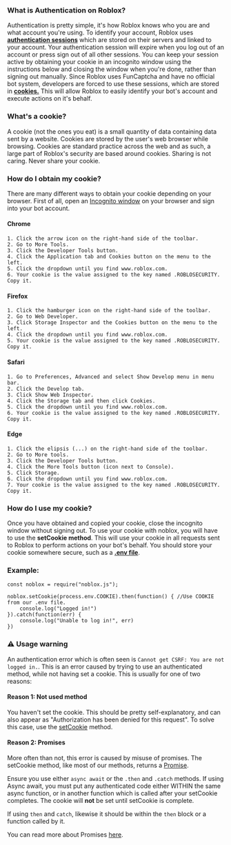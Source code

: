 ### What is Authentication on Roblox?
Authentication is pretty simple, it's how Roblox knows who you are and what account you're using. To identify your account, Roblox uses [**authentication sessions**](https://medium.com/@sherryhsu/session-vs-token-based-authentication-11a6c5ac45e4) which are stored on their servers and linked to your account. Your authentication session will expire when you log out of an account or press sign out of all other sessions. You can keep your session active by obtaining your cookie in an incognito window using the instructions below and closing the window when you're done, rather than signing out manually. Since Roblox uses FunCaptcha and have no official bot system, developers are forced to use these sessions, which are stored in [**cookies.**](https://support.mozilla.org/en-US/kb/cookies-information-websites-store-on-your-computer) This will allow Roblox to easily identify your bot's account and execute actions on it's behalf.

### What's a cookie?
A cookie (not the ones you eat) is a small quantity of data containing data sent by a website. Cookies are stored by the user's web browser while browsing. Cookies are standard practice across the web and as such, a large part of Roblox's security are based around cookies. Sharing is not caring. Never share your cookie.

### How do I obtain my cookie?
There are many different ways to obtain your cookie depending on your browser. First of all, open an [Incognito window](https://support.google.com/chrome/answer/95464?co=GENIE.Platform%3DDesktop&hl=en) on your browser and sign into your bot account.

#### **Chrome**
    1. Click the arrow icon on the right-hand side of the toolbar. 
    2. Go to More Tools. 
    3. Click the Developer Tools button. 
    4. Click the Application tab and Cookies button on the menu to the left. 
    5. Click the dropdown until you find www.roblox.com. 
    6. Your cookie is the value assigned to the key named .ROBLOSECURITY. Copy it.
#### **Firefox**
    1. Click the hamburger icon on the right-hand side of the toolbar. 
    2. Go to Web Developer. 
    3. Click Storage Inspector and the Cookies button on the menu to the left. 
    4. Click the dropdown until you find www.roblox.com. 
    5. Your cookie is the value assigned to the key named .ROBLOSECURITY. Copy it.
#### **Safari**
    1. Go to Preferences, Advanced and select Show Develop menu in menu bar. 
    2. Click the Develop tab. 
    3. Click Show Web Inspector. 
    4. Click the Storage tab and then click Cookies. 
    5. Click the dropdown until you find www.roblox.com. 
    6. Your cookie is the value assigned to the key named .ROBLOSECURITY. Copy it.
#### **Edge**
    1. Click the elipsis (...) on the right-hand side of the toolbar. 
    2. Go to More tools. 
    3. Click the Developer Tools button. 
    4. Click the More Tools button (icon next to Console). 
    5. Click Storage. 
    6. Click the dropdown until you find www.roblox.com. 
    7. Your cookie is the value assigned to the key named .ROBLOSECURITY. Copy it.

### How do I use my cookie?
Once you have obtained and copied your cookie, close the incognito window without signing out. To use your cookie with noblox, you will have to use the **setCookie method**. This will use your cookie in all requests sent to Roblox to perform actions on your bot's behalf. You should store your cookie somewhere secure, such as a [**.env file**](https://medium.com/the-node-js-collection/making-your-node-js-work-everywhere-with-environment-variables-2da8cdf6e786).

### Example:
```
const noblox = require("noblox.js");

noblox.setCookie(process.env.COOKIE).then(function() { //Use COOKIE from our .env file.
    console.log("Logged in!")
}).catch(function(err) {
    console.log("Unable to log in!", err)
})
```

### ⚠️ Usage warning

An authentication error which is often seen is `Cannot get CSRF: You are not logged in.`.
This is an error caused by trying to use an authenticated method, while not having set a cookie.
This is usually for one of two reasons:
#### Reason 1: Not used method
You haven't set the cookie. This should be pretty self-explanatory, and can also appear as "Authorization has been denied for this request".
To solve this case, use the [setCookie](./global.html#setCookie) method.


#### Reason 2: Promises
More often than not, this error is caused by misuse of promises.
The setCookie method, like most of our methods, returns a [Promise](https://developer.mozilla.org/en-US/docs/Web/JavaScript/Reference/Global_Objects/Promise).

Ensure you use either `async await` or the `.then` and `.catch` methods. If using Async await, you must put any
authenticated code either WITHIN the same async function, or in another function which is called after your setCookie 
completes. The cookie will **not** be set until setCookie is complete.

If using `then` and `catch`, likewise it should be within the `then` block or a function called by it.

You can read more about Promises [here](./tutorial-Promises.html).
